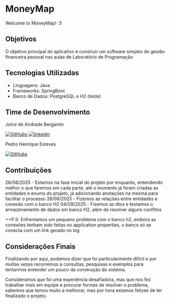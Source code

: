 
# MoneyMap
Welcome to MoneyMap! :3
## Objetivos

O objetivo principal do aplicativo é construir um software simples de gestão financeira pessoal nas aulas de Laboratório de Programação
## Tecnologias Utilizadas

* Linguagens: Java
* Frameworks: SpringBoot
* Banco de Dados: PostgreSQL e H2 (teste)

## Time de Desenvolvimento
Joice de Andrade Bergamin

[![GitHubs](https://img.shields.io/badge/GitHub-000?style=for-the-badge&logo=ko-fi&logoColor=white)](https://github.com/JoiceBergamin)
[![linkedin](https://img.shields.io/badge/linkedin-0A66C2?style=for-the-badge&logo=linkedin&logoColor=white)](https://www.linkedin.com/in/joice-bergamin/)

Pedro Henrique Esteves

[![GitHubs](https://img.shields.io/badge/GitHub-000?style=for-the-badge&logo=ko-fi&logoColor=white)](https://github.com/PedroHrEs)
## Contribuições

26/08/2025 - Estamos na fase inicial do projeto por enquanto, entendendo melhor o que faremos em cada parte, até o momento já foram criadas as entidades e enums do projeto, já adicionando anotações na mesma para facilitar o processo
28/08/2025 - Fizemos as relações entre entidades e conexão com o banco H2
04/09/2025 - Fizemos as dtos e testamos o armazenamento de dados em banco H2, além de resolver alguns conflitos

++P.S: Enfrentamos um pequeno problema com o banco h2, embora as conexões tenham sido feitas no application properties, o banco só se conecta com um link gerado no log

## Considerações Finais

Finalizando por aqui, podemos dizer que foi particularmente difícil e por muitas vezes recorremos a consultas, pesquisas e exemplos para tentarmos entender um pouco da construção do sistema.

Consideramos que foi uma experiência desafiadora, mas que nos fez trabalhar mais em equipe e procurar formas de resolver o problema, sabemos que temos muito a melhorar, mas por hora estamos felizes de ter finalizado o projeto.